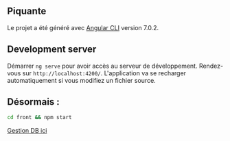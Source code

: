 ## Piquante

Le projet a été généré avec [Angular CLI](https://github.com/angular/angular-cli) version 7.0.2.

## Development server

Démarrer `ng serve` pour avoir accès au serveur de développement. Rendez-vous sur `http://localhost:4200/`. L'application va se recharger automatiquement si vous modifiez un fichier source.


## Désormais :
```bash
cd front && npm start
```

[Gestion DB ici](https://cloud.mongodb.com/v2/5e7d4c48657df53f3e469e5b#security/network/whitelist)


